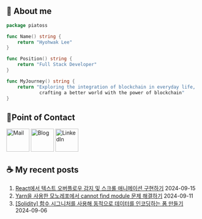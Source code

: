 ## 🐹 About me

```go
package piatoss

func Name() string {
    return "Hyohwak Lee"
}

func Position() string {
    return "Full Stack Developer"
}

func MyJourney() string {
    return "Exploring the integration of blockchain in everyday life,
            crafting a better world with the power of blockchain"
}
```

## 📱Point of Contact

[<img alt="Mail" width="60px" src="https://img.icons8.com/?size=100&id=OumT4lIcOllS&format=png&color=000000" />][mail]
[<img alt="Blog" width="60px" src="https://img.icons8.com/?size=100&id=GsMdC9NCKCAD&format=png&color=000000"/>][blog]
[<img alt="LinkedIn" width="60px" src="https://img.icons8.com/?size=100&id=xuvGCOXi8Wyg&format=png&color=000000" />][linkedin]

[mail]: mailto:piatoss3612@gmail.com
[blog]: https://piatoss3612.tistory.com/
[linkedin]: https://www.linkedin.com/in/hyohwak-lee

## ☕ My recent posts

1. [React에서 텍스트 오버플로우 감지 및 스크롤 애니메이션 구현하기](https://piatoss3612.tistory.com/191) 2024-09-15
2. [Yarn을 사용한 모노레포에서 cannot find module 문제 해결하기](https://piatoss3612.tistory.com/190) 2024-09-11
3. [[Solidity] 함수 시그니처를 사용해 동적으로 데이터를 인코딩하는 폼 만들기](https://piatoss3612.tistory.com/189) 2024-09-06
